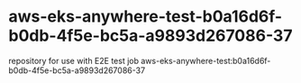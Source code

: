# aws-eks-anywhere-test-b0a16d6f-b0db-4f5e-bc5a-a9893d267086-37
repository for use with E2E test job aws-eks-anywhere-test:b0a16d6f-b0db-4f5e-bc5a-a9893d267086-37
